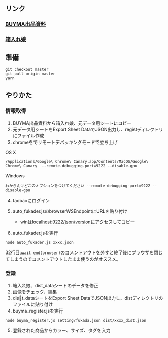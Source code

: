 ## リンク
### [BUYMA出品資料](https://docs.google.com/spreadsheets/d/1uE7yr18OTk6Q-_KJxOmOyNZvOxOhiaeHjxQiyaVHVW8/edit#gid=647604198)

### [箱入れ娘](https://docs.google.com/spreadsheets/d/1t7pld9RjYMovWK-cy5avRr9WsJiMMTiMMP7Xr2U7wKE/edit#gid=1666959935)


## 準備

```
git checkout master
git pull origin master
yarn
```

## やりかた
### 情報取得
1. BUYMA出品資料から箱入れ娘、元データ用シートにコピー
2. 元データ用シートをExport Sheet DataでJSON出力し、registディレクトリにファイル作成
3. chromeをでリモートデバッキングモードで立ち上げ

OS X

```
/Applications/Google\ Chrome\ Canary.app/Contents/MacOS/Google\ Chrome\ Canary  --remote-debugging-port=9222 --disable-gpu
```

Windows

```
わからんけどこのオプションをつけてください --remote-debugging-port=9222 --disable-gpu
```

4. taobaoにログイン

5. auto_fukader.jsのbrowserWSEndpointにURLを貼り付け
    - winは[localhost:9222/json/version](localhost:9222/json/version)にアクセスしてコピー
6. auto_fukader.jsを実行

```
node auto_fukader.js xxxx.json
```

32行目`await end(browser)`のコメントアウトを外すと終了後にブラウザを閉じてしまうのでコメントアウトしたまま使うのがオススメ。

### 登録
1. 箱入れ娘、dist_dataシートのデータを修正
2. 画像をチェック、編集
3. dist_dataシートをExport Sheet DataでJSON出力し、distディレクトリのファイルに貼り付け
4. buyma_register.jsを実行

```
node buyma_register.js setting/fukada.json dist/xxxx_dist.json
```

5. 登録された商品からカラー、サイズ、タグを入力